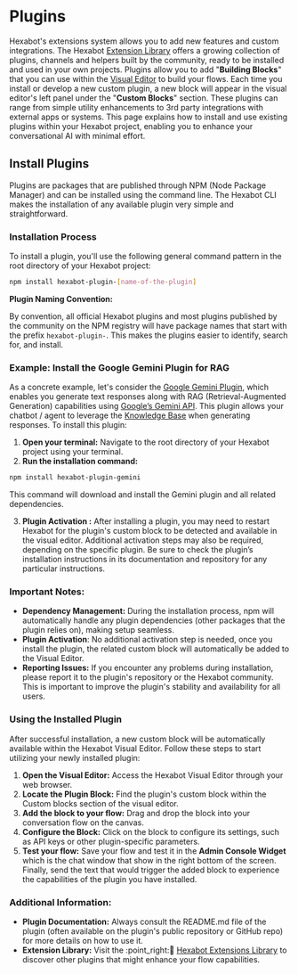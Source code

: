 # Plugins

Hexabot's extensions system allows you to add new features and custom integrations. The Hexabot [Extension Library](https://hexabot.ai/extensions) offers a growing collection of plugins, channels and helpers built by the community, ready to be installed and used in your own projects. Plugins allow you to add "**Building Blocks**" that you can use within the [Visual Editor](https://docs.hexabot.ai/user-guide/visual-editor) to build your flows. Each time you install or develop a new custom plugin, a new block will appear in the visual editor's left panel under the "**Custom Blocks**" section. These plugins can range from simple utility enhancements to 3rd party integrations with external apps or systems. This page explains how to install and use existing plugins within your Hexabot project, enabling you to enhance your conversational AI with minimal effort.

## **Install Plugins**

Plugins are packages that are published through NPM (Node Package Manager) and can be installed using the command line. The Hexabot CLI makes the installation of any available plugin very simple and straightforward.

### **Installation Process**

To install a plugin, you'll use the following general command pattern in the root directory of your Hexabot project:

```bash
npm install hexabot-plugin-[name-of-the-plugin]
```

**Plugin Naming Convention:**

By convention, all official Hexabot plugins and most plugins published by the community on the NPM registry will have package names that start with the prefix `hexabot-plugin-`. This makes the plugins easier to identify, search for, and install.

### **Example: Install the Google Gemini Plugin for RAG**

As a concrete example, let's consider the [Google Gemini Plugin](https://hexabot.ai/extensions), which enables you generate text responses along with RAG (Retrieval-Augmented Generation) capabilities using [Google’s Gemini API](https://ai.google.dev/). This plugin allows your chatbot / agent to leverage the [Knowledge Base](https://docs.hexabot.ai/user-guide/knowledge-base) when generating responses. To install this plugin:

1. **Open your terminal:** Navigate to the root directory of your Hexabot project using your terminal.
2. **Run the installation command:**

```bash
npm install hexabot-plugin-gemini
```

This command will download and install the Gemini plugin and all related dependencies.

3. **Plugin Activation :** After installing a plugin, you may need to restart Hexabot for the plugin's custom block to be detected and available in the visual editor. Additional activation steps may also be required, depending on the specific plugin. Be sure to check the plugin’s installation instructions in its documentation and repository for any particular instructions.

### **Important Notes:**

* **Dependency Management:** During the installation process, npm will automatically handle any plugin dependencies (other packages that the plugin relies on), making setup seamless.
* **Plugin Activation**: No additional activation step is needed, once you install the plugin, the related custom block will automatically be added to the Visual Editor.
* **Reporting Issues:** If you encounter any problems during installation, please report it to the plugin's repository or the Hexabot community. This is important to improve the plugin's stability and availability for all users.

### **Using the Installed Plugin**

After successful installation, a new custom block will be automatically available within the Hexabot Visual Editor. Follow these steps to start utilizing your newly installed plugin:

1. **Open the Visual Editor:** Access the Hexabot Visual Editor through your web browser.
2. **Locate the Plugin Block:** Find the plugin's custom block within the Custom blocks section of the visual editor.
3. **Add the block to your flow:** Drag and drop the block into your conversation flow on the canvas.
4. **Configure the Block:** Click on the block to configure its settings, such as API keys or other plugin-specific parameters.
5. **Test your flow:** Save your flow and test it in the **Admin Console Widget** which is the chat window that show in the right bottom of the screen. Finally, send the text that would trigger the added block to experience the capabilities of the plugin you have installed.

### **Additional Information:**

* **Plugin Documentation:** Always consult the README.md file of the plugin (often available on the plugin's public repository or GitHub repo) for more details on how to use it.
* **Extension Library:** Visit the  :point\_right::jigsaw: [Hexabot Extensions Library](https://hexabot.ai/extensions) to discover other plugins that might enhance your flow capabilities.&#x20;

